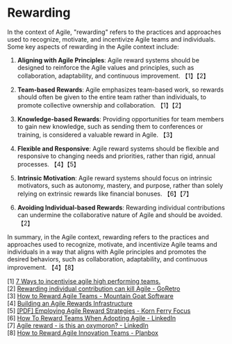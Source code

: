 # Rewarding

In the context of Agile, "rewarding" refers to the practices and approaches used to recognize, motivate, and incentivize Agile teams and individuals. Some key aspects of rewarding in the Agile context include:

1. **Aligning with Agile Principles**: Agile reward systems should be designed to reinforce the Agile values and principles, such as collaboration, adaptability, and continuous improvement. 【1】【2】

2. **Team-based Rewards**: Agile emphasizes team-based work, so rewards should often be given to the entire team rather than individuals, to promote collective ownership and collaboration. 【1】【2】

3. **Knowledge-based Rewards**: Providing opportunities for team members to gain new knowledge, such as sending them to conferences or training, is considered a valuable reward in Agile. 【3】

4. **Flexible and Responsive**: Agile reward systems should be flexible and responsive to changing needs and priorities, rather than rigid, annual processes. 【4】【5】

5. **Intrinsic Motivation**: Agile reward systems should focus on intrinsic motivators, such as autonomy, mastery, and purpose, rather than solely relying on extrinsic rewards like financial bonuses. 【6】【7】

6. **Avoiding Individual-based Rewards**: Rewarding individual contributions can undermine the collaborative nature of Agile and should be avoided. 【2】

In summary, in the Agile context, rewarding refers to the practices and approaches used to recognize, motivate, and incentivize Agile teams and individuals in a way that aligns with Agile principles and promotes the desired behaviors, such as collaboration, adaptability, and continuous improvement. 【4】【8】

[1] [7 Ways to incentivise agile high performing teams.](https://www.awards.co.za/7-ways-to-incentivise-agile-high-performing-teams/)  
[2] [Rewarding individual contribution can kill Agile - GoRetro](https://www.goretro.ai/post/rewarding-individual-contribution-can-kill-agile)  
[3] [How to Reward Agile Teams - Mountain Goat Software](https://www.mountaingoatsoftware.com/blog/how-to-reward-agile-teams)  
[4] [Building an Agile Rewards Infrastructure](https://insights-north-america.aon.com/keeping-up-with-change/building-an-agile-rewards-infrastructure)  
[5] [[PDF] Employing Agile Reward Strategies - Korn Ferry Focus](https://focus.kornferry.com/wp-content/uploads/2015/02/KF-Employing-Agile-Reward-Strategies-for-a-Volatile-World.pdf)  
[6] [How To Reward Teams When Adopting Agile - LinkedIn](https://www.linkedin.com/pulse/how-reward-teams-when-adopting-agile-joseph-colangelo)  
[7] [Agile reward - is this an oxymoron? - LinkedIn](https://www.linkedin.com/pulse/agile-reward-oxymoron-david-ellis)  
[8] [How to Reward Agile Innovation Teams - Planbox](https://www.planbox.com/how-to-reward-agile-innovation-teams/)
